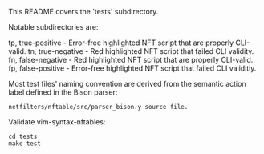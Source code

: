 This README covers the 'tests' subdirectory.

Notable subdirectories are:

  tp, true-positive - Error-free highlighted NFT script that are properly CLI-valid.
  tn, true-negative - Red highlighted NFT script that failed CLI validity.
  fn, false-negative - Red highlighted NFT script that are properly CLI-valid.
  fp, false-positive - Error-free highlighted NFT script that failed CLI validitiy.

Most test files' naming convention are derived from the
semantic action label defined in the Bison parser:

    netfilters/nftable/src/parser_bison.y source file.

Validate vim-syntax-nftables:

    cd tests
    make test

